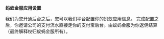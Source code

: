 **蚂蚁金服应用设置**

我们为您开通后台之后，您可以我们平台配置你的蚂蚁应用信息。  完成配置之后，你邀请公司的支付流水直接走你的支付宝后台。由蚁蚂金服为你返佣结算 （最终解释权归蚁蚂金服所有）。  





